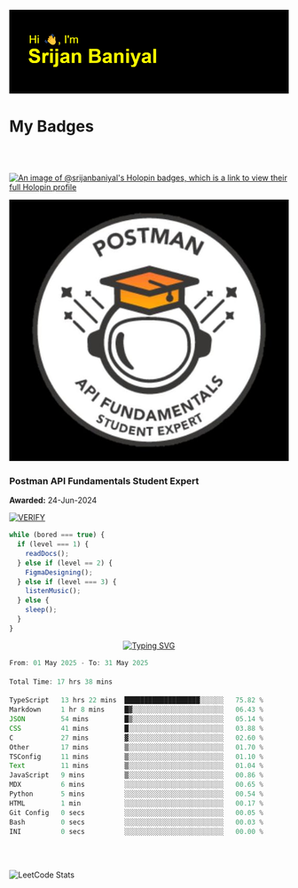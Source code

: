 ![Header](./header.png)

# My Badges

<Br />
<Br />

[![An image of @srijanbaniyal's Holopin badges, which is a link to view their full Holopin profile](https://holopin.me/srijanbaniyal)](https://holopin.io/@srijanbaniyal)

[![Postman API Fundamentals Student Expert](/Postman.jpeg)](https://api.badgr.io/public/assertions/r9BLLy0oTfKJBbkGuDI1zA)

### Postman API Fundamentals Student Expert

**Awarded:** 24-Jun-2024

[![VERIFY](https://img.shields.io/badge/VERIFY-blue)](https://badgecheck.io?url=https%3A%2F%2Fapi.badgr.io%2Fpublic%2Fassertions%2Fr9BLLy0oTfKJBbkGuDI1zA)

```javascript
while (bored === true) {
  if (level === 1) {
    readDocs();
  } else if (level == 2) {
    FigmaDesigning();
  } else if (level === 3) {
    listenMusic();
  } else {
    sleep();
  }
}
```

<p align="center">
  <a href="https://git.io/typing-svg"><img src="https://readme-typing-svg.demolab.com?font=Tilt+Prism&size=30&pause=1000&color=0FF75B&center=true&vCenter=true&width=800&height=80&lines=Time+spent+on+various+Programming+languages" alt="Typing SVG" /></a>
</p>

<!--START_SECTION:waka-->

```TypeScript
From: 01 May 2025 - To: 31 May 2025

Total Time: 17 hrs 38 mins

TypeScript   13 hrs 22 mins  ███████████████████░░░░░░   75.82 %
Markdown     1 hr 8 mins     █▓░░░░░░░░░░░░░░░░░░░░░░░   06.43 %
JSON         54 mins         █▒░░░░░░░░░░░░░░░░░░░░░░░   05.14 %
CSS          41 mins         █░░░░░░░░░░░░░░░░░░░░░░░░   03.88 %
C            27 mins         ▓░░░░░░░░░░░░░░░░░░░░░░░░   02.60 %
Other        17 mins         ▒░░░░░░░░░░░░░░░░░░░░░░░░   01.70 %
TSConfig     11 mins         ▒░░░░░░░░░░░░░░░░░░░░░░░░   01.10 %
Text         11 mins         ▒░░░░░░░░░░░░░░░░░░░░░░░░   01.04 %
JavaScript   9 mins          ▒░░░░░░░░░░░░░░░░░░░░░░░░   00.86 %
MDX          6 mins          ░░░░░░░░░░░░░░░░░░░░░░░░░   00.65 %
Python       5 mins          ░░░░░░░░░░░░░░░░░░░░░░░░░   00.54 %
HTML         1 min           ░░░░░░░░░░░░░░░░░░░░░░░░░   00.17 %
Git Config   0 secs          ░░░░░░░░░░░░░░░░░░░░░░░░░   00.05 %
Bash         0 secs          ░░░░░░░░░░░░░░░░░░░░░░░░░   00.03 %
INI          0 secs          ░░░░░░░░░░░░░░░░░░░░░░░░░   00.00 %
```

<!--END_SECTION:waka-->

<Br />
<Br />

![LeetCode Stats](https://leetcard.jacoblin.cool/Srijan-Baniyal?theme=dark&font=Rasa&ext=contest)
